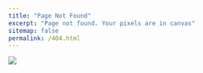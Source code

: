 ```yaml
---
title: "Page Not Found"
excerpt: "Page not found. Your pixels are in canvas"
sitemap: false
permalink: /404.html
---
```


![]([https://img.freepik.com/premium-vector/error-404-found-glitch-effect_8024-4.jpg](https://colorlib.com/wp/wp-content/uploads/sites/2/404-error-template-3.png)https://colorlib.com/wp/wp-content/uploads/sites/2/404-error-template-3.png)
